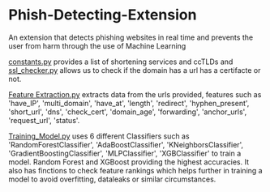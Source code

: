 # Phish-Detecting-Extension
An extension that detects phishing websites in real time and prevents the user from harm through the use of Machine Learning


[constants.py](https://github.com/IT2411/Phish-Detecting-Extension/blob/main/constants.py) provides a list of shortening services and ccTLDs and [ssl_checker.py](https://github.com/IT2411/Phish-Detecting-Extension/blob/main/ssl_checker.py) allows us to check if the domain has a url has a certifacte or not.

[Feature Extraction.py](https://github.com/IT2411/Phish-Detecting-Extension/blob/main/Feature%20Extraction.py) extracts data from the urls provided, features such as 'have_IP', 'multi_domain', 'have_at', 'length', 'redirect', 'hyphen_present', 'short_url', 'dns', 'check_cert', 'domain_age', 'forwarding', 'anchor_urls', 'request_url', 'status'.

[Training_Model.py](https://github.com/IT2411/Phish-Detecting-Extension/blob/main/Training_Model.py) uses 6 different Classifiers such as 'RandomForestClassifier', 'AdaBoostClassifier', 'KNeighborsClassifier', 'GradientBoostingClassifier', 'MLPClassifier', 'XGBClassifier' to train a model. Random Forest and XGBoost providing the highest accuracies. It also has finctions to check feature rankings which helps further in training a model to avoid overfitting, dataleaks or similar circumstances.
